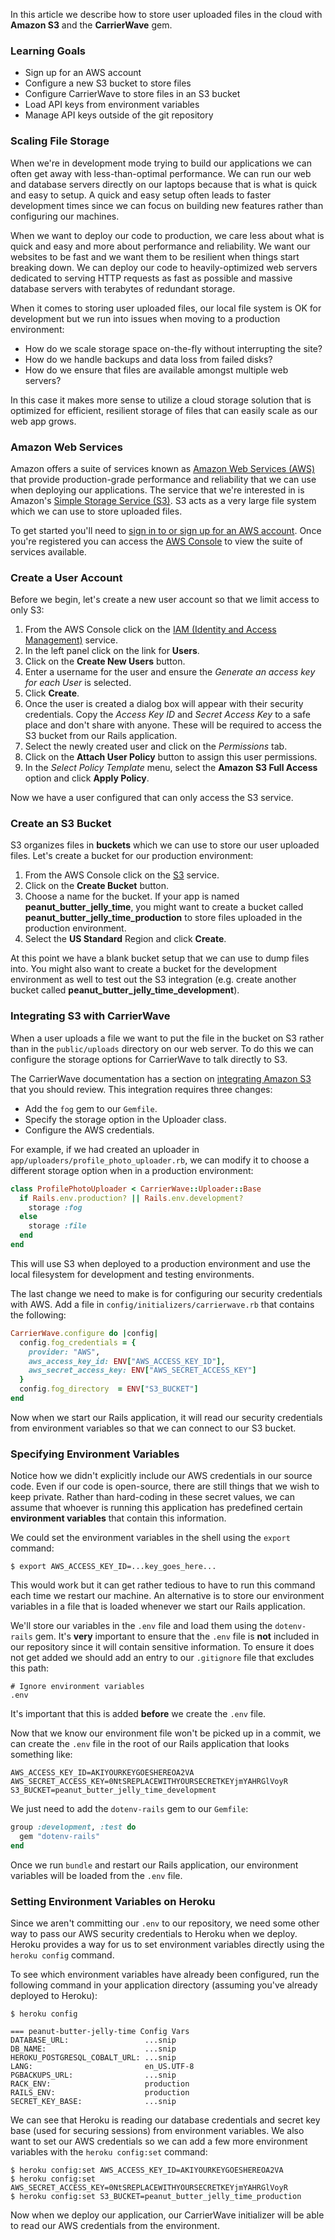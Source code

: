 In this article we describe how to store user uploaded files in the cloud with **Amazon S3** and the **CarrierWave** gem.

### Learning Goals

* Sign up for an AWS account
* Configure a new S3 bucket to store files
* Configure CarrierWave to store files in an S3 bucket
* Load API keys from environment variables
* Manage API keys outside of the git repository

### Scaling File Storage

When we're in development mode trying to build our applications we can often get away with less-than-optimal performance. We can run our web and database servers directly on our laptops because that is what is quick and easy to setup. A quick and easy setup often leads to faster development times since we can focus on building new features rather than configuring our machines.

When we want to deploy our code to production, we care less about what is quick and easy and more about performance and reliability. We want our websites to be fast and we want them to be resilient when things start breaking down. We can deploy our code to heavily-optimized web servers dedicated to serving HTTP requests as fast as possible and massive database servers with terabytes of redundant storage.

When it comes to storing user uploaded files, our local file system is OK for development but we run into issues when moving to a production environment:

* How do we scale storage space on-the-fly without interrupting the site?
* How do we handle backups and data loss from failed disks?
* How do we ensure that files are available amongst multiple web servers?

In this case it makes more sense to utilize a cloud storage solution that is optimized for efficient, resilient storage of files that can easily scale as our web app grows.

### Amazon Web Services

Amazon offers a suite of services known as [Amazon Web Services (AWS)](http://aws.amazon.com/) that provide production-grade performance and reliability that we can use when deploying our applications. The service that we're interested in is Amazon's [Simple Storage Service (S3)](http://aws.amazon.com/s3/). S3 acts as a very large file system which we can use to store uploaded files.

To get started you'll need to [sign in to or sign up for an AWS account](https://portal.aws.amazon.com/gp/aws/developer/registration/index.html). Once you're registered you can access the [AWS Console](https://console.aws.amazon.com/) to view the suite of services available.

### Create a User Account

Before we begin, let's create a new user account so that we limit access to only S3:

1. From the AWS Console click on the [IAM (Identity and Access Management)](https://console.aws.amazon.com/iam) service.
2. In the left panel click on the link for **Users**.
3. Click on the **Create New Users** button.
4. Enter a username for the user and ensure the *Generate an access key for each User* is selected.
5. Click **Create**.
6. Once the user is created a dialog box will appear with their security credentials. Copy the *Access Key ID* and *Secret Access Key* to a safe place and don't share with anyone. These will be required to access the S3 bucket from our Rails application.
7. Select the newly created user and click on the *Permissions* tab.
8. Click on the **Attach User Policy** button to assign this user permissions.
9. In the *Select Policy Template* menu, select the **Amazon S3 Full Access** option and click **Apply Policy**.

Now we have a user configured that can only access the S3 service.

### Create an S3 Bucket

S3 organizes files in **buckets** which we can use to store our user uploaded files. Let's create a bucket for our production environment:

1. From the AWS Console click on the [S3](https://console.aws.amazon.com/s3/) service.
2. Click on the **Create Bucket** button.
3. Choose a name for the bucket. If your app is named **peanut_butter_jelly_time**, you might want to create a bucket called **peanut_butter_jelly_time_production** to store files uploaded in the production environment.
4. Select the **US Standard** Region and click **Create**.

At this point we have a blank bucket setup that we can use to dump files into. You might also want to create a bucket for the development environment as well to test out the S3 integration (e.g. create another bucket called **peanut_butter_jelly_time_development**).

### Integrating S3 with CarrierWave

When a user uploads a file we want to put the file in the bucket on S3 rather than in the `public/uploads` directory on our web server. To do this we can configure the storage options for CarrierWave to talk directly to S3.

The CarrierWave documentation has a section on [integrating Amazon S3](https://github.com/carrierwaveuploader/carrierwave#using-amazon-s3) that you should review. This integration requires three changes:

* Add the `fog` gem to our `Gemfile`.
* Specify the storage option in the Uploader class.
* Configure the AWS credentials.

For example, if we had created an uploader in `app/uploaders/profile_photo_uploader.rb`, we can modify it to choose a different storage option when in a production environment:

```ruby
class ProfilePhotoUploader < CarrierWave::Uploader::Base
  if Rails.env.production? || Rails.env.development?
    storage :fog
  else
    storage :file
  end
end
```

This will use S3 when deployed to a production environment and use the local filesystem for development and testing environments.

The last change we need to make is for configuring our security credentials with AWS. Add a file in `config/initializers/carrierwave.rb` that contains the following:

```ruby
CarrierWave.configure do |config|
  config.fog_credentials = {
    provider: "AWS",
    aws_access_key_id: ENV["AWS_ACCESS_KEY_ID"],
    aws_secret_access_key: ENV["AWS_SECRET_ACCESS_KEY"]
  }
  config.fog_directory  = ENV["S3_BUCKET"]
end
```

Now when we start our Rails application, it will read our security credentials from environment variables so that we can connect to our S3 bucket.

### Specifying Environment Variables

Notice how we didn't explicitly include our AWS credentials in our source code. Even if our code is open-source, there are still things that we wish to keep private. Rather than hard-coding in these secret values, we can assume that whoever is running this application has predefined certain **environment variables** that contain this information.

We could set the environment variables in the shell using the `export` command:

```no-highlight
$ export AWS_ACCESS_KEY_ID=...key_goes_here...
```

This would work but it can get rather tedious to have to run this command each time we restart our machine. An alternative is to store our environment variables in a file that is loaded whenever we start our Rails application.

We'll store our variables in the `.env` file and load them using the `dotenv-rails` gem. It's **very** important to ensure that the `.env` file is **not** included in our repository since it will contain sensitive information. To ensure it does not get added we should add an entry to our `.gitignore` file that excludes this path:

```no-highlight
# Ignore environment variables
.env
```

It's important that this is added **before** we create the `.env` file.

Now that we know our environment file won't be picked up in a commit, we can create the `.env` file in the root of our Rails application that looks something like:

```no-highlight
AWS_ACCESS_KEY_ID=AKIYOURKEYGOESHEREOA2VA
AWS_SECRET_ACCESS_KEY=0NtSREPLACEWITHYOURSECRETKEYjmYAHRGlVoyR
S3_BUCKET=peanut_butter_jelly_time_development
```

We just need to add the `dotenv-rails` gem to our `Gemfile`:

```ruby
group :development, :test do
  gem "dotenv-rails"
end
```

Once we run `bundle` and restart our Rails application, our environment variables will be loaded from the `.env` file.

### Setting Environment Variables on Heroku

Since we aren't committing our `.env` to our repository, we need some other way to pass our AWS security credentials to Heroku when we deploy. Heroku provides a way for us to set environment variables directly using the `heroku config` command.

To see which environment variables have already been configured, run the following command in your application directory (assuming you've already deployed to Heroku):

```no-highlight
$ heroku config

=== peanut-butter-jelly-time Config Vars
DATABASE_URL:                 ...snip
DB_NAME:                      ...snip
HEROKU_POSTGRESQL_COBALT_URL: ...snip
LANG:                         en_US.UTF-8
PGBACKUPS_URL:                ...snip
RACK_ENV:                     production
RAILS_ENV:                    production
SECRET_KEY_BASE:              ...snip
```

We can see that Heroku is reading our database credentials and secret key base (used for securing sessions) from environment variables. We also want to set our AWS credentials so we can add a few more environment variables with the `heroku config:set` command:

```no-highlight
$ heroku config:set AWS_ACCESS_KEY_ID=AKIYOURKEYGOESHEREOA2VA
$ heroku config:set AWS_SECRET_ACCESS_KEY=0NtSREPLACEWITHYOURSECRETKEYjmYAHRGlVoyR
$ heroku config:set S3_BUCKET=peanut_butter_jelly_time_production
```

Now when we deploy our application, our CarrierWave initializer will be able to read our AWS credentials from the environment.
